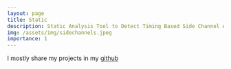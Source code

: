 ```yaml
---
layout: page
title: Static 
description: Static Analysis Tool to Detect Timing Based Side Channel Attacks
img: /assets/img/sidechannels.jpeg
importance: 1
---
```


I mostly share my projects in my [github](https://github.com/nkamadan)
